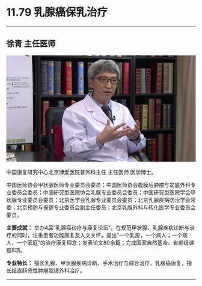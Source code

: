 # 11.79 乳腺癌保乳治疗

---

## 徐青 主任医师

![1682523412681](image/c11_079/1682523412681.png)

中国康复研究中心北京博爱医院普外科主任 主任医师 医学博士。

中国医师协会甲状腺医师专业委员会委员；中国医师协会腹膜后肿瘤与盆底外科专业委员会委员；中国研究型医院协会乳腺专业委员会委员；中国研究型医院学会甲状腺专业委员会委员；北京医学会乳腺专业委员会委员；北京乳腺疾病防治学会常委；北京预防与保健专业委员会副主任委员；北京乳腺外科与转化医学专业委员会委员。


**主要成就：** 举办4届“乳腺癌诊疗与康复论坛”，在规范甲状腺、乳腺疾病诊断与治疗的同时，注重患者功能康复及人文关怀，提出“一个乳房，一个病人；一个病人，一个家庭”的治疗康复理念；发表论文80余篇；完成国家自然基金、省部级课题8项。


**专业特长：** 擅长乳腺、甲状腺疾病诊断、手术治疗与综合治疗，乳腺癌康复，擅长结直肠恶性肿瘤腔镜外科治疗。

---
